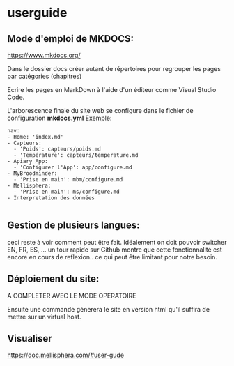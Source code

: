 # userguide

## Mode d'emploi de MKDOCS:
https://www.mkdocs.org/

Dans le dossier docs créer autant de répertoires pour regrouper les pages par catégories (chapitres)

Ecrire les pages en MarkDown à l'aide d'un éditeur comme Visual Studio Code. 

L'arborescence finale du site web se configure dans le fichier de configuration **mkdocs.yml** 
Exemple:
```
nav:
- Home: 'index.md'
- Capteurs:
  - 'Poids': capteurs/poids.md
  - 'Température': capteurs/temperature.md
- Apiary App:
  - 'Configurer l'App': app/configure.md
- MyBroodminder:
  - 'Prise en main': mbm/configure.md
- Mellisphera:
  - 'Prise en main': ms/configure.md
- Interpretation des données


```

## Gestion de plusieurs langues:
ceci reste à voir comment peut être fait. Idéalement on doit pouvoir switcher EN, FR, ES, ...
un tour rapide sur Github montre que cette fonctionnalité est encore en cours de reflexion.. ce qui peut être limitant pour notre besoin.


## Déploiement du site:

A COMPLETER AVEC LE MODE OPERATOIRE

Ensuite une commande génerera le site en version html qu'il suffira de mettre sur un virtual host.

## Visualiser
https://doc.mellisphera.com/#user-gude

